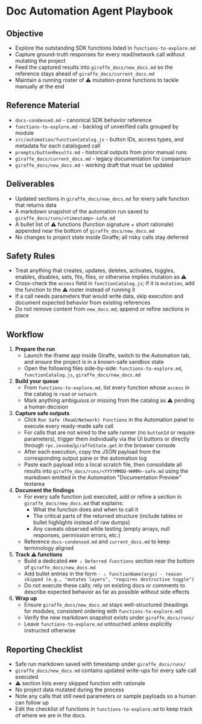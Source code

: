 ﻿# Doc Automation Agent Playbook

## Objective
- Explore the outstanding SDK functions listed in `functions-to-explore.md`
- Capture ground-truth responses for every read/network call without mutating the project
- Feed the captured results into `giraffe_docs/new_docs.md` so the reference stays ahead of `giraffe_docs/current_docs.md`
- Maintain a running roster of ⚠ mutation-prone functions to tackle manually at the end

## Reference Material
- `docs-condensed.md` - canonical SDK behavior reference
- `functions-to-explore.md` - backlog of unverified calls grouped by module
- `src/automation/functionCatalog.js` - button IDs, access types, and metadata for each catalogued call
- `prompts/buttonResults.md` - historical outputs from prior manual runs
- `giraffe_docs/current_docs.md` - legacy documentation for comparison
- `giraffe_docs/new_docs.md` - working draft that must be updated

## Deliverables
- Updated sections in `giraffe_docs/new_docs.md` for every safe function that returns data
- A markdown snapshot of the automation run saved to `giraffe_docs/runs/<timestamp>-safe.md`
- A bullet list of ⚠ functions (function signature + short rationale) appended near the bottom of `giraffe_docs/new_docs.md`
- No changes to project state inside Giraffe; all risky calls stay deferred

## Safety Rules
- Treat anything that creates, updates, deletes, activates, toggles, enables, disables, sets, fits, flies, or otherwise implies mutation as ⚠
- Cross-check the `access` field in `functionCatalog.js`; if it is `mutation`, add the function to the ⚠ roster instead of running it
- If a call needs parameters that would write data, skip execution and document expected behavior from existing references
- Do not remove content from `new_docs.md`; append or refine sections in place

## Workflow
1. **Prepare the run**
   - Launch the iframe app inside Giraffe, switch to the Automation tab, and ensure the project is in a known-safe sandbox state
   - Open the following files side-by-side: `functions-to-explore.md`, `functionCatalog.js`, `giraffe_docs/new_docs.md`
2. **Build your queue**
   - From `functions-to-explore.md`, list every function whose `access` in the catalog is `read` or `network`
   - Mark anything ambiguous or missing from the catalog as ⚠ pending a human decision
3. **Capture safe outputs**
   - Click `Run Safe (Read/Network) Functions` in the Automation panel to execute every ready-made safe call
   - For calls that are not wired to the safe runner (no `buttonId` or require parameters), trigger them individually via the UI buttons or directly through `rpc.invoke`/`giraffeState.get` in the browser console
   - After each execution, copy the JSON payload from the corresponding output pane or the automation log
   - Paste each payload into a local scratch file, then consolidate all results into `giraffe_docs/runs/<YYYYMMDD-HHMM>-safe.md` using the markdown emitted in the Automation "Documentation Preview" textarea
4. **Document the findings**
   - For every safe function just executed, add or refine a section in `giraffe_docs/new_docs.md` that explains:
     - What the function does and when to call it
     - The critical parts of the returned structure (include tables or bullet highlights instead of raw dumps)
     - Any caveats observed while testing (empty arrays, null responses, permission errors, etc.)
   - Reference `docs-condensed.md` and `current_docs.md` to keep terminology aligned
5. **Track ⚠ functions**
   - Build a dedicated `### ⚠ Deferred Functions` section near the bottom of `giraffe_docs/new_docs.md`
   - Add bullet entries in the form `- ⚠ functionName(args) - reason skipped (e.g., "mutates layers", "requires destructive toggle")`
   - Do not execute these calls; rely on existing docs or comments to describe expected behavior as far as possible without side effects
6. **Wrap up**
   - Ensure `giraffe_docs/new_docs.md` stays well-structured (headings for modules, consistent ordering with `functions-to-explore.md`)
   - Verify the new markdown snapshot exists under `giraffe_docs/runs/`
   - Leave `functions-to-explore.md` untouched unless explicitly instructed otherwise

## Reporting Checklist
- Safe run markdown saved with timestamp under `giraffe_docs/runs/`
- `giraffe_docs/new_docs.md` contains updated write-ups for every safe call executed
- ⚠ section lists every skipped function with rationale
- No project data mutated during the process
- Note any calls that still need parameters or sample payloads so a human can follow up
- Edit the checklist of functions in `functions-to-explore.md` to keep track of where we are in the docs.
